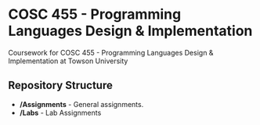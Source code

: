 # COSC 455 - Programming Languages Design & Implementation

Coursework for COSC 455 - Programming Languages Design & Implementation at Towson University

## Repository Structure

- **/Assignments** - General assignments.
- **/Labs** - Lab Assignments

